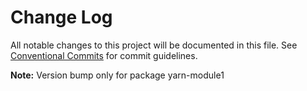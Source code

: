 # Change Log

All notable changes to this project will be documented in this file.
See [Conventional Commits](https://conventionalcommits.org) for commit guidelines.



**Note:** Version bump only for package yarn-module1
